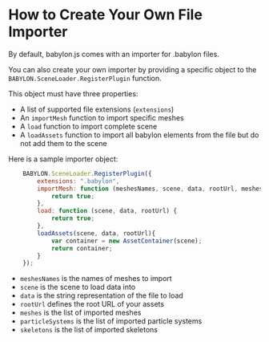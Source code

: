 # How to Create Your Own File Importer
By default, babylon.js comes with an importer for .babylon files.

You can also create your own importer by providing a specific object to the ```BABYLON.SceneLoader.RegisterPlugin``` function.

This object must have three properties:

* A list of supported file extensions (```extensions```)
* An ```importMesh``` function to import specific meshes
* A ```load``` function to import complete scene
* A ```loadAssets``` function to import all babylon elements from the file but do not add them to the scene

Here is a sample importer object:
```javascript
    BABYLON.SceneLoader.RegisterPlugin({
        extensions: ".babylon",
        importMesh: function (meshesNames, scene, data, rootUrl, meshes, particleSystems, skeletons) {
            return true;
        },
        load: function (scene, data, rootUrl) {
            return true;
        },
        loadAssets(scene, data, rootUrl){
            var container = new AssetContainer(scene);
            return container;
        }
    });
```

* ```meshesNames``` is the names of meshes to import
* ```scene``` is the scene to load data into
* ```data``` is the string representation of the file to load
* ```rootUrl``` defines the root URL of your assets
* ```meshes``` is the list of imported meshes
* ```particleSystems``` is the list of imported particle systems
* ```skeletons``` is the list of imported skeletons
